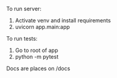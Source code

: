 To run server:
1) Activate venv and install requirements
2) uvicorn app.main:app

To run tests:
1) Go to root of app
2) python -m pytest

Docs are places on /docs
